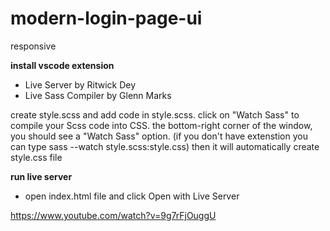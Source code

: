 # modern-login-page-ui

responsive

**install vscode extension**
- Live Server by Ritwick Dey
- Live Sass Compiler by Glenn Marks

create style.scss and add code in style.scss. click on "Watch Sass" to compile your Scss code into CSS. the bottom-right corner of the window, you should see a "Watch Sass" option. (if you don't have extenstion you can type sass --watch style.scss:style.css) 
then it will automatically create style.css file

**run live server**
- open index.html file and click Open with Live Server

https://www.youtube.com/watch?v=9g7rFjOuggU
